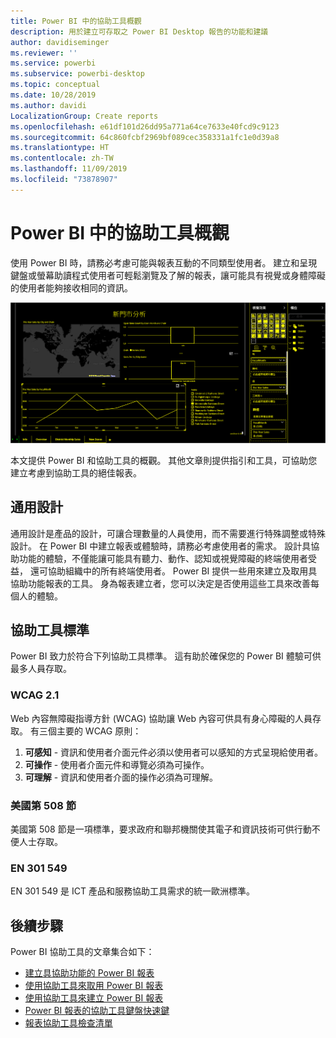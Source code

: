 ```yaml
---
title: Power BI 中的協助工具概觀
description: 用於建立可存取之 Power BI Desktop 報告的功能和建議
author: davidiseminger
ms.reviewer: ''
ms.service: powerbi
ms.subservice: powerbi-desktop
ms.topic: conceptual
ms.date: 10/28/2019
ms.author: davidi
LocalizationGroup: Create reports
ms.openlocfilehash: e61df101d26dd95a771a64ce7633e40fcd9c9123
ms.sourcegitcommit: 64c860fcbf2969bf089cec358331a1fc1e0d39a8
ms.translationtype: HT
ms.contentlocale: zh-TW
ms.lasthandoff: 11/09/2019
ms.locfileid: "73878907"
---
```

# <a name="overview-of-accessibility-in-power-bi"></a>Power BI 中的協助工具概觀
使用 Power BI 時，請務必考慮可能與報表互動的不同類型使用者。 建立和呈現鍵盤或螢幕助讀程式使用者可輕鬆瀏覽及了解的報表，讓可能具有視覺或身體障礙的使用者能夠接收相同的資訊。

![高對比 Windows 設定](media/desktop-accessibility/accessibility-05b.png)

本文提供 Power BI 和協助工具的概觀。 其他文章則提供指引和工具，可協助您建立考慮到協助工具的絕佳報表。

## <a name="universal-design"></a>通用設計

通用設計是產品的設計，可讓合理數量的人員使用，而不需要進行特殊調整或特殊設計。 在 Power BI 中建立報表或體驗時，請務必考慮使用者的需求。 設計具協助功能的體驗，不僅能讓可能具有聽力、動作、認知或視覺障礙的終端使用者受益， 還可協助組織中的所有終端使用者。 Power BI 提供一些用來建立及取用具協助功能報表的工具。 身為報表建立者，您可以決定是否使用這些工具來改善每個人的體驗。

## <a name="accessibility-standards"></a>協助工具標準

Power BI 致力於符合下列協助工具標準。  這有助於確保您的 Power BI 體驗可供最多人員存取。

### <a name="wcag-21"></a>WCAG 2.1
Web 內容無障礙指導方針 (WCAG) 協助讓 Web 內容可供具有身心障礙的人員存取。 有三個主要的 WCAG 原則：

1. **可感知** - 資訊和使用者介面元件必須以使用者可以感知的方式呈現給使用者。
2. **可操作** - 使用者介面元件和導覽必須為可操作。
3. **可理解** - 資訊和使用者介面的操作必須為可理解。

### <a name="us-section-508"></a>美國第 508 節

美國第 508 節是一項標準，要求政府和聯邦機關使其電子和資訊技術可供行動不便人士存取。

### <a name="en-301-549"></a>EN 301 549
EN 301 549 是 ICT 產品和服務協助工具需求的統一歐洲標準。  



## <a name="next-steps"></a>後續步驟

Power BI 協助工具的文章集合如下：

* [建立具協助功能的 Power BI 報表](desktop-accessibility-creating-reports.md) 
* [使用協助工具來取用 Power BI 報表](desktop-accessibility-consuming-tools.md)
* [使用協助工具來建立 Power BI 報表](desktop-accessibility-creating-tools.md)
* [Power BI 報表的協助工具鍵盤快速鍵](desktop-accessibility-keyboard-shortcuts.md)
* [報表協助工具檢查清單](desktop-accessibility-creating-reports.md#report-accessibility-checklist)


